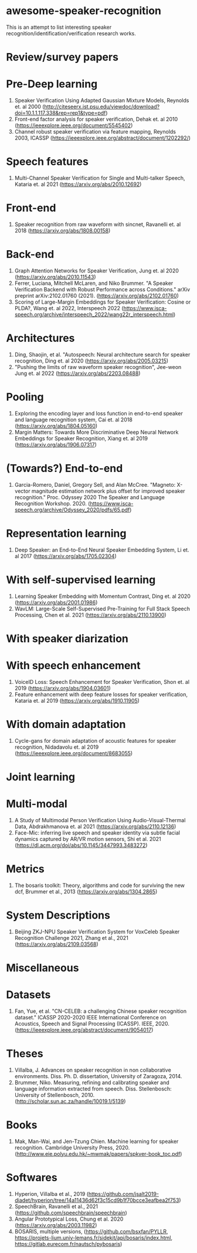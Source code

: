 # awesome-speaker-recognition
This is an attempt to list interesting speaker recognition/identification/verification research works.

# Review/survey papers

# Pre-Deep learning
1. Speaker Verification Using Adapted Gaussian Mixture Models, Reynolds et. al 2000 (http://citeseerx.ist.psu.edu/viewdoc/download?doi=10.1.1.117.338&rep=rep1&type=pdf)
2. Front-end factor analysis for speaker verification, Dehak et. al 2010 (https://ieeexplore.ieee.org/document/5545402)
3. Channel robust speaker verification via feature mapping, Reynolds 2003, ICASSP (https://ieeexplore.ieee.org/abstract/document/1202292/)

# Speech features
1. Multi-Channel Speaker Verification for Single and Multi-talker Speech, Kataria et. al 2021 (https://arxiv.org/abs/2010.12692)

# Front-end
1. Speaker recognition from raw waveform with sincnet, Ravanelli et. al 2018 (https://arxiv.org/abs/1808.00158)

# Back-end
1. Graph Attention Networks for Speaker Verification, Jung et. al 2020 (https://arxiv.org/abs/2010.11543)
2. Ferrer, Luciana, Mitchell McLaren, and Niko Brummer. "A Speaker Verification Backend with Robust Performance across Conditions." arXiv preprint arXiv:2102.01760 (2021). (https://arxiv.org/abs/2102.01760)
3. Scoring of Large-Margin Embeddings for Speaker Verification: Cosine or PLDA?, Wang et. al 2022, Interspeech 2022 (https://www.isca-speech.org/archive/interspeech_2022/wang22r_interspeech.html)

# Architectures
1. Ding, Shaojin, et al. "Autospeech: Neural architecture search for speaker recognition, Ding et. al 2020 (https://arxiv.org/abs/2005.03215)
2. "Pushing the limits of raw waveform speaker recognition", Jee-weon Jung et. al 2022 (https://arxiv.org/abs/2203.08488)

# Pooling
1. Exploring the encoding layer and loss function in end-to-end speaker and language recognition system, Cai et. al 2018 (https://arxiv.org/abs/1804.05160)
2. Margin Matters: Towards More Discriminative Deep Neural Network Embeddings for Speaker Recognition, Xiang et. al 2019 (https://arxiv.org/abs/1906.07317)

# (Towards?) End-to-end
1. Garcia-Romero, Daniel, Gregory Sell, and Alan McCree. "Magneto: X-vector magnitude estimation network plus offset for improved speaker recognition." Proc. Odyssey 2020 The Speaker and Language Recognition Workshop. 2020. (https://www.isca-speech.org/archive/Odyssey_2020/pdfs/65.pdf)

# Representation learning
1. Deep Speaker: an End-to-End Neural Speaker Embedding System, Li et. al 2017 (https://arxiv.org/abs/1705.02304)

# With self-supervised learning
1. Learning Speaker Embedding with Momentum Contrast, Ding et. al 2020 (https://arxiv.org/abs/2001.01986)
2. WavLM: Large-Scale Self-Supervised Pre-Training for Full Stack Speech Processing, Chen et al. 2021 (https://arxiv.org/abs/2110.13900)

# With speaker diarization

# With speech enhancement
1. VoiceID Loss: Speech Enhancement for Speaker Verification, Shon et. al 2019 (https://arxiv.org/abs/1904.03601)
2. Feature enhancement with deep feature losses for speaker verification, Kataria et. al 2019 (https://arxiv.org/abs/1910.11905) 

# With domain adaptation
1. Cycle-gans for domain adaptation of acoustic features for speaker recognition, Nidadavolu et. al 2019 (https://ieeexplore.ieee.org/document/8683055)

# Joint learning

# Multi-modal
1. A Study of Multimodal Person Verification Using Audio-Visual-Thermal Data, Abdrakhmanova et. al 2021 (https://arxiv.org/abs/2110.12136)
2. Face-Mic: inferring live speech and speaker identity via subtle facial dynamics captured by AR/VR motion sensors, Shi et al. 2021 (https://dl.acm.org/doi/abs/10.1145/3447993.3483272)

# Metrics
1. The bosaris toolkit: Theory, algorithms and code for surviving the new dcf, Brummer et al., 2013 (https://arxiv.org/abs/1304.2865)

# System Descriptions
1. Beijing ZKJ-NPU Speaker Verification System for VoxCeleb Speaker Recognition Challenge 2021, Zhang et al., 2021 (https://arxiv.org/abs/2109.03568)

# Miscellaneous

# Datasets
1. Fan, Yue, et al. "CN-CELEB: a challenging Chinese speaker recognition dataset." ICASSP 2020-2020 IEEE International Conference on Acoustics, Speech and Signal Processing (ICASSP). IEEE, 2020. (https://ieeexplore.ieee.org/abstract/document/9054017)

# Theses
1. Villalba, J. Advances on speaker recognition in non collaborative environments. Diss. Ph. D. dissertation, University of Zaragoza, 2014.
2. Brummer, Niko. Measuring, refining and calibrating speaker and language information extracted from speech. Diss. Stellenbosch: University of Stellenbosch, 2010. (http://scholar.sun.ac.za/handle/10019.1/5139)

# Books
1. Mak, Man-Wai, and Jen-Tzung Chien. Machine learning for speaker recognition. Cambridge University Press, 2020. (http://www.eie.polyu.edu.hk/~mwmak/papers/spkver-book_toc.pdf)

# Softwares
1. Hyperion, Villalba et al., 2019 (https://github.com/jsalt2019-diadet/hyperion/tree/14a11436d62f3c15cd9b1f70bcce3eafbea2f753)
2. SpeechBrain, Ravanelli et al., 2021 (https://github.com/speechbrain/speechbrain)
3. Angular Prototypical Loss, Chung et al. 2020 (https://arxiv.org/abs/2003.11982)
4. BOSARIS, multiple versions, (https://github.com/bsxfan/PYLLR, https://projets-lium.univ-lemans.fr/sidekit/api/bosaris/index.html, https://gitlab.eurecom.fr/nautsch/pybosaris)
